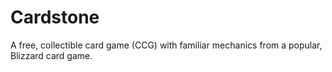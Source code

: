 # Cardstone
A free, collectible card game (CCG) with familiar mechanics from a popular, Blizzard card game.